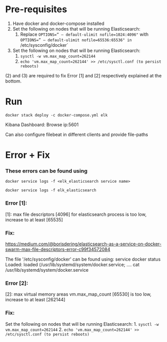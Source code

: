 # Pre-requisites
1. Have docker and docker-compose installed
2. Set the following on nodes that will be running Elasticsearch:
    1. Replace `OPTIONS=” — default-ulimit nofile=1024:4096"` with `OPTIONS=” — default-ulimit nofile=65536:65536" in `/etc/sysconfig/docker`
3. Set the following on nodes that will be running Elasticsearch:
    1. `sysctl -w vm.max_map_count=262144`
    2. `echo 'vm.max_map_count=262144' >> /etc/sysctl.conf (to persist reboots)`

(2) and (3) are required to fix Error [1] and [2] respectively explained at the bottom.

# Run
```
docker stack deploy -c docker-compose.yml elk
```


Kibana Dashboard: Browse ip:5601

Can also configure filebeat in different clients and provide file-paths


# Error + Fix

### These errors can be found using
`docker service logs -f <elk_elasticsearch service name>`

`docker service logs -f elk_elasticsearch`


### Error [1]:
[1]: max file descriptors [4096] for elasticsearch process is too low, increase to at least [65535]

### Fix:
https://medium.com/@borisdering/elasticsearch-as-a-service-on-docker-swarm-max-file-descriptors-error-c99f34572084

The file '/etc/sysconfig/docker' can be found using:
service docker status
    Loaded: loaded (/usr/lib/systemd/system/docker.service; ....
cat /usr/lib/systemd/system/docker.service

### Error [2]:
[2]: max virtual memory areas vm.max_map_count [65530] is too low, increase to at least [262144]

### Fix:
Set the following on nodes that will be running Elasticsearch:
    1. `sysctl -w vm.max_map_count=262144`
    2. `echo 'vm.max_map_count=262144' >> /etc/sysctl.conf (to persist reboots)`

